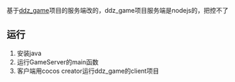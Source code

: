 基于[ddz_game](https://github.com/tinyshu/ddz_game)项目的服务端改的，ddz_game项目服务端是nodejs的，把控不了

## 运行
1. 安装java 
2. 运行GameServer的main函数
3. 客户端用cocos creator运行ddz_game的client项目